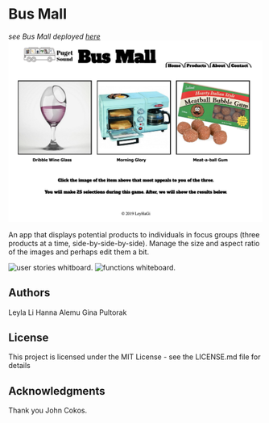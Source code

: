 # Bus Mall
*see Bus Mall deployed [here](https://ginapult.github.io/bus-mall/)*
![bus mall screenshot](https://github.com/ginapult/bus-mall/blob/master/busmall-screenshot.png)

An app that displays potential products to individuals in focus groups (three products at a time, side-by-side-by-side). Manage the size and aspect ratio of the images and perhaps edit them a bit.

![user stories whitboard](./images/white-board-1.jpg).
![functions whiteboard](./images/white-board-2.jpg).


## Authors
Leyla Li
Hanna Alemu
Gina Pultorak

## License
This project is licensed under the MIT License - see the LICENSE.md file for details

## Acknowledgments
Thank you John Cokos.
